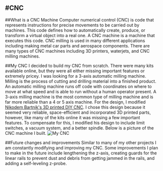 #CNC
---

<!-- Go to www.addthis.com/dashboard to customize your tools -->
<div class="addthis_inline_share_toolbox"></div>

##What is a CNC Machine
Computer numerical control (CNC) is code that represents instructions for precise movements to be carried out by machines.  This code defines how to automatically create, produce, or transform a virtual object into a real one.  A CNC machine is a machine that executes this code.  CNC milling is used in many different applications including making metal car parts and aerospace components.  There are many types of CNC machines including 3D printers, waterjets, and CNC milling machines.

##My CNC
I decided to build my CNC from scratch.  There were many kits available online, but they were all either missing important features or extremely pricey.  I was looking for a 3-axis automatic milling machine.  Milling is the process of cutting and drilling material into a finished product.  An automatic milling machine runs off code with coordinates on where to move at what speed and is able to run without a human operator present.  A 3-axis milling machine is the most common type of milling machine and is far more reliable than a 4 or 5 axis machine.  For the design, I modified [Nikodem Bartnik's 3D printed DIY CNC](https://www.thingiverse.com/thing:3004773).  I chose this design because it seemed very reliable, space-efficient and incorporated 3D printed parts, however, like many of the kits online it was missing a few important features.  To compensate for this, I modified his design to include limit switches, a vacuum system, and a better spindle.  Below is a picture of the CNC machine I built.
![My CNC](/img/CNC.jpg)

##Future changes and improvements
Similar to many of my other projects I am constantly modifying and improving my CNC.  Some improvements I plan to make in the future include lengthening the z-axis, creating guards for the linear rails to prevent dust and debris from getting jammed in the rails, and adding a self-leveling z-probe.

<!-- Go to www.addthis.com/dashboard to customize your tools -->
<script type="text/javascript" src="//s7.addthis.com/js/300/addthis_widget.js#pubid=ra-5f0b8b497dc03256"></script>
